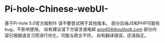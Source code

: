 # Pi-hole-Chinese-webUI-
基于Pi-hole 5.0官方版制作
请不要尝试用于其他版本。
部分后端JS和PHP可能有bug，不影响使用。
如有建议请下方留言或电邮 ano404@outlook.com
部分内容已根据语言习惯进行优化，可能与原文不符。
如有翻译错误，还请指正。
